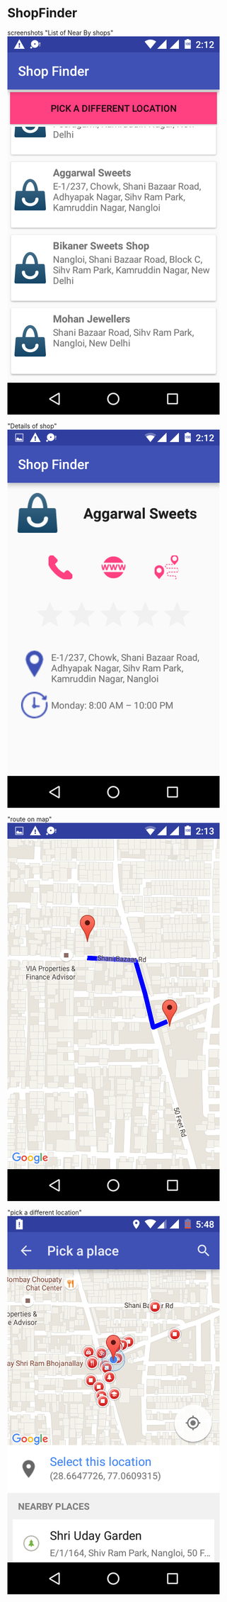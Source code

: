 # ShopFinder

screenshots
"List of Near By shops"
![Alt text](https://github.com/abhikumar08/ShopFinder/blob/master/Screenshot_20160523-021233.png "List of Near By shops")


"Details of shop"
![Alt text](https://github.com/abhikumar08/ShopFinder/blob/master/Screenshot_20160523-021240.png "Details of shop")


"route on map" 
![Alt text](https://github.com/abhikumar08/ShopFinder/blob/master/Screenshot_20160523-021311.png "route on map")

"pick a different location"
![Alt text](https://github.com/abhikumar08/ShopFinder/blob/master/Screenshot_20160524-174805.png "pick Different location")
